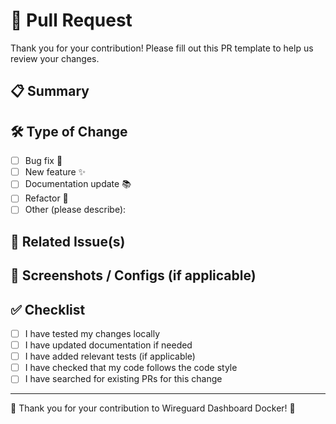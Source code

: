 # 🚀 Pull Request

Thank you for your contribution! Please fill out this PR template to help us review your changes.

## 📋 Summary
<!-- Describe your changes in a short sentence. -->

## 🛠️ Type of Change

- [ ] Bug fix 🐞
- [ ] New feature ✨
- [ ] Documentation update 📚
- [ ] Refactor 🔨
- [ ] Other (please describe):

## 🔗 Related Issue(s)
<!-- List related issues or discussions, e.g. Closes #123 -->

## 📸 Screenshots / Configs (if applicable)
<!-- Add screenshots or configuration snippets to help reviewers. -->

## ✅ Checklist

- [ ] I have tested my changes locally
- [ ] I have updated documentation if needed
- [ ] I have added relevant tests (if applicable)
- [ ] I have checked that my code follows the code style
- [ ] I have searched for existing PRs for this change

---

🙏 Thank you for your contribution to Wireguard Dashboard Docker! 🎉
